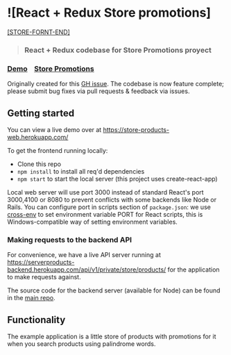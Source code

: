 # ![React + Redux Store promotions]

[[STORE-FORNT-END]]()

> ### React + Redux codebase for Store Promotions proyect

### [Demo](https://react-redux.realworld.io)&nbsp;&nbsp;&nbsp;&nbsp;[Store Promotions](https://github.com/luchoguerraa/store-promotions-client)

Originally created for this [GH issue](https://github.com/luchoguerraa/store-product-web.git). The codebase is now feature complete; please submit bug fixes via pull requests & feedback via issues.

## Getting started

You can view a live demo over at https://store-products-web.herokuapp.com/

To get the frontend running locally:

- Clone this repo
- `npm install` to install all req'd dependencies
- `npm start` to start the local server (this project uses create-react-app)

Local web server will use port 3000 instead of standard React's port 3000,4100 or 8080 to prevent conflicts with some backends like Node or Rails. You can configure port in scripts section of `package.json`: we use [cross-env](https://github.com/kentcdodds/cross-env) to set environment variable PORT for React scripts, this is Windows-compatible way of setting environment variables.
 
### Making requests to the backend API

For convenience, we have a live API server running at https://serverproducts-backend.herokuapp.com/api/v1/private/store/products/ for the application to make requests against.

The source code for the backend server (available for Node) can be found in the [main repo](https://github.com/luchoguerraa/serveproducts.git).

## Functionality 

The example application is a little store of products with promotions for it when you search products using palindrome words.



